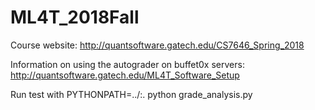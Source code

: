 # ML4T_2018Fall
Course website: http://quantsoftware.gatech.edu/CS7646_Spring_2018

Information on using the autograder on buffet0x servers: http://quantsoftware.gatech.edu/ML4T_Software_Setup

Run test with 
PYTHONPATH=../:. python grade_analysis.py